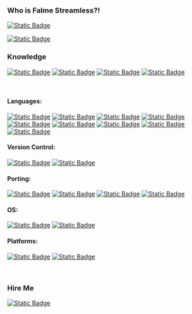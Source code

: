 ### Who is Falme Streamless?!

[![Static Badge](https://img.shields.io/badge/Portfolio-Falme.com.br-gray?style=for-the-badge&logoColor=White&labelColor=black&link=https%3A%2F%2Fdev.to%2Ffalme)](http://falme.com.br/portfolio/index.php)

[![Static Badge](https://img.shields.io/badge/Dev.to-Dev.to%2FFalme-gray?style=for-the-badge&logo=devdotto&logoColor=White&labelColor=black&link=https%3A%2F%2Fdev.to%2Ffalme)](https://dev.to/falme)

### Knowledge

[![Static Badge](https://img.shields.io/badge/Game%20Development%2FUnity3D-gray?style=for-the-badge)](#)
[![Static Badge](https://img.shields.io/badge/Console%20Porting-orange?style=for-the-badge)](#)
[![Static Badge](https://img.shields.io/badge/Web%20Development-blue?style=for-the-badge)](#)
[![Static Badge](https://img.shields.io/badge/CyberSecurity-330033?style=for-the-badge)](#)


<br />

#### Languages:
[![Static Badge](https://img.shields.io/badge/Unity3D-black?style=plastic&logo=unity)](#)
[![Static Badge](https://img.shields.io/badge/C%23-682290?style=plastic&logo=csharp)](#)
[![Static Badge](https://img.shields.io/badge/Javascript-gray?style=plastic&logo=javascript)](#)
[![Static Badge](https://img.shields.io/badge/Lua-purple?style=plastic&logo=lua)](#)
[![Static Badge](https://img.shields.io/badge/Python-blue?style=plastic&logo=python&logoColor=yellow)](#)
[![Static Badge](https://img.shields.io/badge/PHP-orange?style=plastic&logo=php)](#)
[![Static Badge](https://img.shields.io/badge/HTML5-purple?style=plastic&logo=html5)](#)
[![Static Badge](https://img.shields.io/badge/CSS-orange?style=plastic&logo=css3)](#)
[![Static Badge](https://img.shields.io/badge/Sass-white?style=plastic&logo=sass)](#)

#### Version Control:
[![Static Badge](https://img.shields.io/badge/Git-333333?style=plastic&logo=git)](#)
[![Static Badge](https://img.shields.io/badge/GitHub-black?style=plastic&logo=github)](#)

#### Porting:
[![Static Badge](https://img.shields.io/badge/Xbox%20One-7FBA00?style=plastic&logo=xbox)](#)
[![Static Badge](https://img.shields.io/badge/PlayStation4-black?style=plastic&logo=playstation)](#)
[![Static Badge](https://img.shields.io/badge/Nintendo%20Switch-FF0000?style=plastic&logo=nintendoswitch)](#)
[![Static Badge](https://img.shields.io/badge/Steam-darkblue?style=plastic&logo=steam)](#)

#### OS:
[![Static Badge](https://img.shields.io/badge/Kali%20Linux-black?style=plastic&logo=kalilinux)](#)
[![Static Badge](https://img.shields.io/badge/Debian-FF0000?style=plastic&logo=debian)](#)

#### Platforms: 
[![Static Badge](https://img.shields.io/badge/iOS-gray?style=plastic&logo=apple)](#)
[![Static Badge](https://img.shields.io/badge/Android-gray?style=plastic&logo=android)](#)


<br />

### Hire Me

[![Static Badge](https://img.shields.io/badge/linkedin-0077B5?style=for-the-badge&logo=linkedin)][linkedin]


[website]: http://falme.com.br/portfolio/index.php
[twitter]: https://twitter.com/FalmeStreamless
[instagram]: https://www.instagram.com/falmestreamless/
[linkedin]: https://www.linkedin.com/in/falme/
[github]: https://github.com/Falme
[dev.to]: https://dev.to/falme
